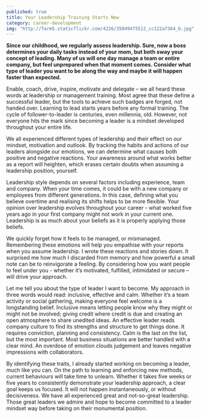 ```yaml
---
published: true
title: Your Leadership Training Starts Now
category: career-development
img: "http://farm5.staticflickr.com/4226/35049475512_cc122af364_b.jpg"
---
```

**Since our childhood, we regularly assess leadership. Sure, now a boss determines your daily tasks instead of your mom, but both sway your concept of leading. Many of us will one day manage a team or entire company, but feel unprepared when that moment comes. Consider what type of leader you want to be along the way and maybe it will happen faster than expected.**

Enable, coach, drive, inspire, motivate and delegate – we all heard these words at leadership or management training. Most agree that these define a successful leader, but the tools to achieve such badges are forged, not handed over. Learning to lead starts years before any formal training. The cycle of follower-to-leader is centuries, even millennia, old. However, not everyone hits the mark since becoming a leader is a mindset developed throughout your entire life. 

We all experienced different types of leadership and their effect on our mindset, motivation and outlook. By tracking the habits and actions of our leaders alongside our emotions, we can determine what causes both positive and negative reactions. Your awareness around what works better as a report will heighten, which erases certain doubts when assuming a leadership position, yourself.  

Leadership style depends on several factors including experience, team and company. When your time comes, it could be with a new company or employees from different generations. In this case, defining what you believe overtime and realising its shifts helps to be more flexible. Your opinion over leadership evolves throughout your career - what worked five years ago in your first company might not work in your current one. Leadership is as much about your beliefs as it is properly applying those beliefs. 

We quickly forget how it feels to be managed, or mismanaged. Remembering these emotions will help you empathise with your reports when you assume leadership. I wrote these reactions and stories down. It surprised me how much I discarded from memory and how powerful a small note can be to reinvigorate a feeling. By considering how you want people to feel under you - whether it’s motivated, fulfilled, intimidated or secure – will drive your approach. 

Let me tell you about the type of leader I want to become. My approach in three words would read: inclusive, effective and calm. Whether it’s a team activity or social gathering, making everyone feel welcome is a longstanding belief. Inclusive means letting people know why they might or might not be involved; giving credit where credit is due and creating an open atmosphere to share unedited ideas. An effective leader reads company culture to find its strengths and structure to get things done. It requires conviction, planning and consistency. Calm is the last on the list, but the most important. Most business situations are better handled with a clear mind. An overdose of emotion clouds judgement and leaves negative impressions with collaborators. 

By identifying these traits, I already started working on becoming a leader, much like you can. On the path to learning and enforcing new methods, current behaviours will take time to unlearn. Whether it takes five weeks or five years to consistently demonstrate your leadership approach, a clear goal keeps us focused. It will not happen instantaneously, or without decisiveness. We have all experienced great and not-so-great leadership. Those great leaders we admire and hope to become committed to a leader mindset way before taking on their monumental position. 
